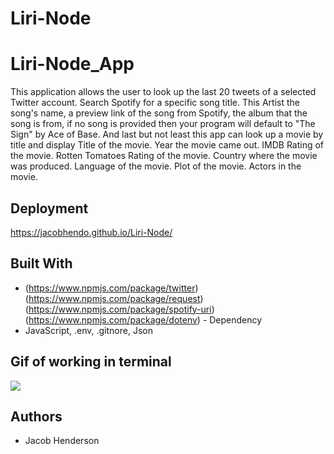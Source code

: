 # Liri-Node
# Liri-Node_App

This application allows the user to look up the last 20 tweets of a selected Twitter account. Search Spotify for a specific	song title. This  Artist the song's name, a preview link of the song from Spotify, the album that the song is from, if no song is provided then your program will default to "The Sign" by Ace of Base. And last but not least this app can look up a movie by title and display Title of the movie. Year the movie came out. IMDB Rating of the movie. Rotten Tomatoes Rating of the movie. Country where the movie was produced.  Language of the movie. Plot of the movie. Actors in the movie.


## Deployment

https://jacobhendo.github.io/Liri-Node/

## Built With

*   (https://www.npmjs.com/package/twitter) (https://www.npmjs.com/package/request) (https://www.npmjs.com/package/spotify-uri)(https://www.npmjs.com/package/dotenv) - Dependency 
*   JavaScript, .env, .gitnore, Json

## Gif of working in terminal
![](http://g.recordit.co/VKt1bOVluG.gif)


## Authors

* Jacob Henderson

